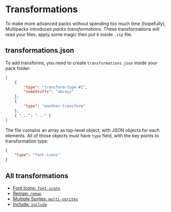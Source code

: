 # Transformations
To make more advanced packs without spending too much time (hopefully), Multipacks introduces _packs transformations_. These transformations will read your files, apply some magic then put it inside ``.zip`` file.

## transformations.json
To add transforms, you need to create ``transformations.json`` inside your pack folder:

```json
[
    {
        "type": "transform-type-#1",
        "someStuffs": "abcxyz"
    },
    {
        "type": "another-transform"
    },
    { "...": "..." }
]
```

The file contains an array as top-level object, with JSON objects for each elements. All of those objects must have ``type`` field, with the key points to transformation type:

```json
{
    "type": "font-icons"
}
```

## All transformations
- [Font Icons: ``font-icons``](font-icons.md)
- [Remap: ``remap``](remap.md)
- [Multiple Sprites: ``multi-sprites``](multisprites.md)
- [Include: ``include``](include.md)
